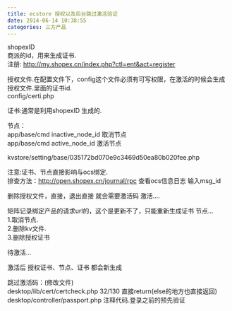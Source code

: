 ```yaml
---
title: ecstore 授权以及后台跳过激活验证 
date: 2014-06-14 10:38:55
categories: 三方产品
---
```


shopexID  
商派的id，用来生成证书.  
注册: http://my.shopex.cn/index.php?ctl=ent&act=register

授权文件.在配置文件下，config这个文件必须有可写权限，在激活的时候会生成授权文件.里面的证书id.  
config/certi.php

证书:通常是利用shopexID 生成的.

节点：  
app/base/cmd inactive\_node\_id 取消节点  
app/base/cmd active\_node\_id 激活节点

kvstore/setting/base/035172bd070e9c3469d50ea80b020fee.php

注意:证书、节点直接影响与ocs绑定.  
排查方法：http://open.shopex.cn/journal/rpc 查看ocs信息日志 输入msg\_id

删除授权文件，直接，退出直接 就会需要激活码 激活….

矩阵记录绑定产品的请求url的，这个是更新不了，只能重新生成证书 节点…  
1.取消节点.  
2.删除kv文件.  
3.删除授权证书

待激活…

激活后 授权证书、节点、证书 都会新生成

跳过激活码：(修改文件)  
desktop/lib/cert/certcheck.php 32/130 直接return(else的地方也直接返回)  
desktop/controller/passport.php 注释代码.登录之前的预先验证
